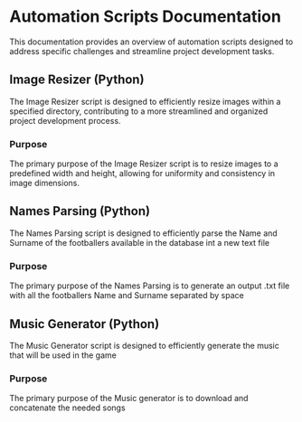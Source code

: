 
# Automation Scripts Documentation
This documentation provides an overview of automation scripts designed to address specific challenges and streamline project development tasks.

## Image Resizer (Python)
The Image Resizer script is designed to efficiently resize images within a specified directory, contributing to a more streamlined and organized project development process.

### Purpose
The primary purpose of the Image Resizer script is to resize images to a predefined width and height, allowing for uniformity and consistency in image dimensions.


## Names Parsing (Python)
The Names Parsing script is designed to efficiently 
parse the Name and Surname of the footballers available in the database int a new text file

### Purpose
The primary purpose of the Names Parsing is to generate an output .txt file 
with all the footballers Name and Surname separated by space

## Music Generator (Python)
The Music Generator script is designed to efficiently 
generate the music that will be used in the game

### Purpose
The primary purpose of the Music generator is to download and concatenate the needed songs